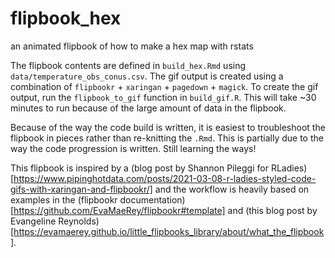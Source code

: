# flipbook_hex
an animated flipbook of how to make a hex map with rstats

The flipbook contents are defined in `build_hex.Rmd` using `data/temperature_obs_conus.csv`. The gif output is created using a combination of `flipbookr` + `xaringan` + `pagedown` + `magick`. To create the gif output, run the `flipbook_to_gif` function in `build_gif.R`. This will take ~30 minutes to run because of the large amount of data in the flipbook. 

Because of the way the code build is written, it is easiest to troubleshoot the flipbook in pieces rather than re-knitting the `.Rmd`. This is partially due to the way the code progression is written. Still learning the ways! 

This flipbook is inspired by a (blog post by Shannon Pileggi for RLadies)[https://www.pipinghotdata.com/posts/2021-03-08-r-ladies-styled-code-gifs-with-xaringan-and-flipbookr/] and the workflow is heavily based on examples in the (flipbookr documentation)[https://github.com/EvaMaeRey/flipbookr#template] and (this blog post by Evangeline Reynolds)[https://evamaerey.github.io/little_flipbooks_library/about/what_the_flipbook].
